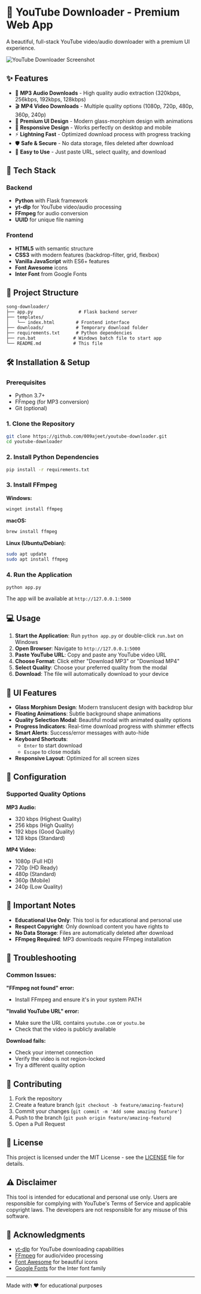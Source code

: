 # 🎵 YouTube Downloader - Premium Web App

A beautiful, full-stack YouTube video/audio downloader with a premium UI experience.

![YouTube Downloader Screenshot](screenshot.png)

## ✨ Features

- 🎵 **MP3 Audio Downloads** - High quality audio extraction (320kbps, 256kbps, 192kbps, 128kbps)
- 🎬 **MP4 Video Downloads** - Multiple quality options (1080p, 720p, 480p, 360p, 240p)
- 🎨 **Premium UI Design** - Modern glass-morphism design with animations
- 📱 **Responsive Design** - Works perfectly on desktop and mobile
- ⚡ **Lightning Fast** - Optimized download process with progress tracking
- 🛡️ **Safe & Secure** - No data storage, files deleted after download
- 🎯 **Easy to Use** - Just paste URL, select quality, and download

## 🚀 Tech Stack

### Backend
- **Python** with Flask framework
- **yt-dlp** for YouTube video/audio processing
- **FFmpeg** for audio conversion
- **UUID** for unique file naming

### Frontend
- **HTML5** with semantic structure
- **CSS3** with modern features (backdrop-filter, grid, flexbox)
- **Vanilla JavaScript** with ES6+ features
- **Font Awesome** icons
- **Inter Font** from Google Fonts

## 📁 Project Structure

```
song-downloader/
├── app.py                 # Flask backend server
├── templates/
│   └── index.html        # Frontend interface
├── downloads/            # Temporary download folder
├── requirements.txt      # Python dependencies
├── run.bat              # Windows batch file to start app
└── README.md            # This file
```

## 🛠️ Installation & Setup

### Prerequisites
- Python 3.7+
- FFmpeg (for MP3 conversion)
- Git (optional)

### 1. Clone the Repository
```bash
git clone https://github.com/009ajeet/youtube-downloader.git
cd youtube-downloader
```

### 2. Install Python Dependencies
```bash
pip install -r requirements.txt
```

### 3. Install FFmpeg
**Windows:**
```bash
winget install ffmpeg
```

**macOS:**
```bash
brew install ffmpeg
```

**Linux (Ubuntu/Debian):**
```bash
sudo apt update
sudo apt install ffmpeg
```

### 4. Run the Application
```bash
python app.py
```

The app will be available at `http://127.0.0.1:5000`

## 💻 Usage

1. **Start the Application**: Run `python app.py` or double-click `run.bat` on Windows
2. **Open Browser**: Navigate to `http://127.0.0.1:5000`
3. **Paste YouTube URL**: Copy and paste any YouTube video URL
4. **Choose Format**: Click either "Download MP3" or "Download MP4"
5. **Select Quality**: Choose your preferred quality from the modal
6. **Download**: The file will automatically download to your device

## 🎨 UI Features

- **Glass Morphism Design**: Modern translucent design with backdrop blur
- **Floating Animations**: Subtle background shape animations
- **Quality Selection Modal**: Beautiful modal with animated quality options
- **Progress Indicators**: Real-time download progress with shimmer effects
- **Smart Alerts**: Success/error messages with auto-hide
- **Keyboard Shortcuts**: 
  - `Enter` to start download
  - `Escape` to close modals
- **Responsive Layout**: Optimized for all screen sizes

## 🔧 Configuration

### Supported Quality Options

**MP3 Audio:**
- 320 kbps (Highest Quality)
- 256 kbps (High Quality) 
- 192 kbps (Good Quality)
- 128 kbps (Standard)

**MP4 Video:**
- 1080p (Full HD)
- 720p (HD Ready)
- 480p (Standard)
- 360p (Mobile)
- 240p (Low Quality)

## 🚨 Important Notes

- **Educational Use Only**: This tool is for educational and personal use
- **Respect Copyright**: Only download content you have rights to
- **No Data Storage**: Files are automatically deleted after download
- **FFmpeg Required**: MP3 downloads require FFmpeg installation

## 🐛 Troubleshooting

### Common Issues:

**"FFmpeg not found" error:**
- Install FFmpeg and ensure it's in your system PATH

**"Invalid YouTube URL" error:**
- Make sure the URL contains `youtube.com` or `youtu.be`
- Check that the video is publicly available

**Download fails:**
- Check your internet connection
- Verify the video is not region-locked
- Try a different quality option

## 🤝 Contributing

1. Fork the repository
2. Create a feature branch (`git checkout -b feature/amazing-feature`)
3. Commit your changes (`git commit -m 'Add some amazing feature'`)
4. Push to the branch (`git push origin feature/amazing-feature`)
5. Open a Pull Request

## 📝 License

This project is licensed under the MIT License - see the [LICENSE](LICENSE) file for details.

## ⚠️ Disclaimer

This tool is intended for educational and personal use only. Users are responsible for complying with YouTube's Terms of Service and applicable copyright laws. The developers are not responsible for any misuse of this software.

## 🙏 Acknowledgments

- [yt-dlp](https://github.com/yt-dlp/yt-dlp) for YouTube downloading capabilities
- [FFmpeg](https://ffmpeg.org/) for audio/video processing
- [Font Awesome](https://fontawesome.com/) for beautiful icons
- [Google Fonts](https://fonts.google.com/) for the Inter font family

---

Made with ❤️ for educational purposes

